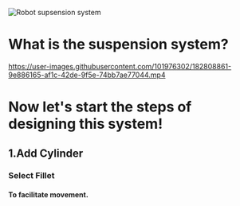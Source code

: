 ![Robot supsension system](https://user-images.githubusercontent.com/101976302/182668662-3c561368-8041-47e9-86f8-be94eb9419fe.png)

# What is the suspension system?

https://user-images.githubusercontent.com/101976302/182808861-9e886165-af1c-42de-9f5e-74bb7ae77044.mp4

# Now let's start the steps of designing this system!
## 1.Add Cylinder
### Select Fillet
#### To facilitate movement.


